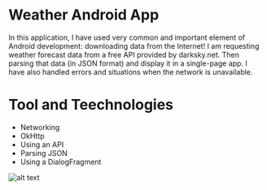 # Weather Android App
In this application, I have used very common and important element of Android development: downloading data from the Internet! I am requesting weather forecast data from a free API provided by darksky.net. Then parsing that data (in JSON format) and display it in a single-page app. I have also handled errors and situations when the network is unavailable.

# Tool and Teechnologies
  - Networking
  - OkHttp
  - Using an API
  - Parsing JSON
  - Using a DialogFragment
  
  ![alt text](https://github.com/prerakpatelca/weather/blob/master/stormy_mockup.png)
